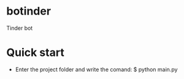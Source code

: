 # botinder
Tinder bot

# Quick start
- Enter the project folder and write the comand:
$ python main.py
